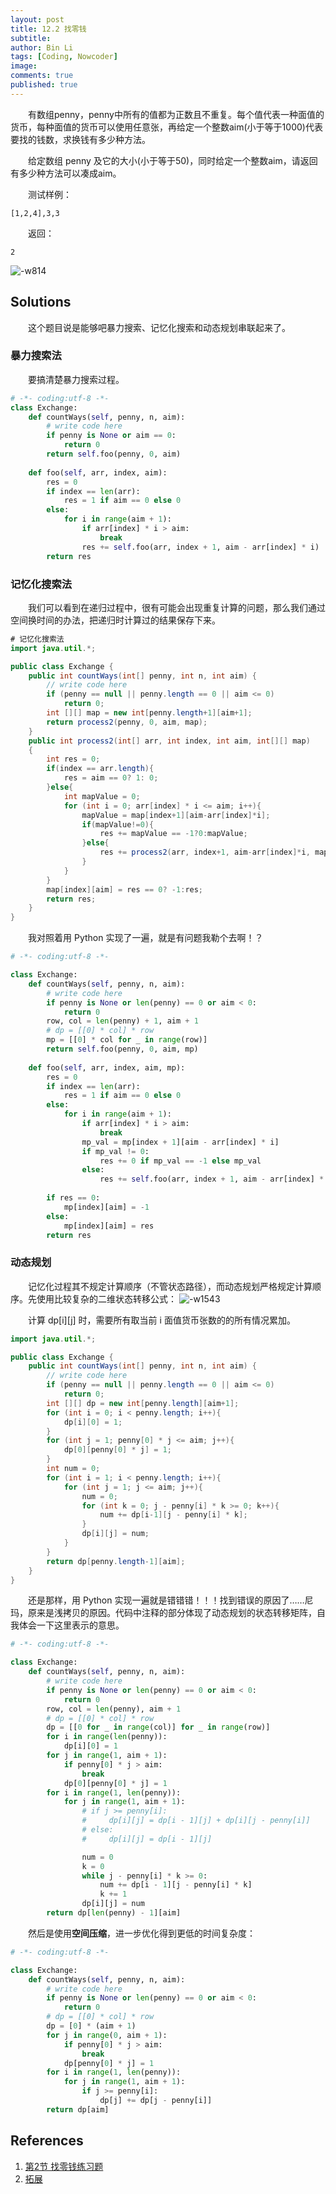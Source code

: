 ```yaml
---
layout: post
title: 12.2 找零钱
subtitle: 
author: Bin Li
tags: [Coding, Nowcoder]
image: 
comments: true
published: true
---
```


　　有数组penny，penny中所有的值都为正数且不重复。每个值代表一种面值的货币，每种面值的货币可以使用任意张，再给定一个整数aim(小于等于1000)代表要找的钱数，求换钱有多少种方法。

　　给定数组 penny 及它的大小(小于等于50)，同时给定一个整数aim，请返回有多少种方法可以凑成aim。

　　测试样例：
```
[1,2,4],3,3
```

　　返回：
```
2
```
![-w814](/img/media/15658363201934.jpg)

## Solutions
　　这个题目说是能够吧暴力搜索、记忆化搜索和动态规划串联起来了。

### 暴力搜索法
　　要搞清楚暴力搜索过程。

```python
# -*- coding:utf-8 -*-
class Exchange:
    def countWays(self, penny, n, aim):
        # write code here
        if penny is None or aim == 0:
            return 0
        return self.foo(penny, 0, aim)
    
    def foo(self, arr, index, aim):
        res = 0
        if index == len(arr):
            res = 1 if aim == 0 else 0
        else:
            for i in range(aim + 1):
                if arr[index] * i > aim:
                    break
                res += self.foo(arr, index + 1, aim - arr[index] * i)
        return res
```

### 记忆化搜索法
　　我们可以看到在递归过程中，很有可能会出现重复计算的问题，那么我们通过空间换时间的办法，把递归时计算过的结果保存下来。
```java
# 记忆化搜索法
import java.util.*;

public class Exchange {
    public int countWays(int[] penny, int n, int aim) {
        // write code here
        if (penny == null || penny.length == 0 || aim <= 0) 
            return 0;
        int [][] map = new int[penny.length+1][aim+1];
        return process2(penny, 0, aim, map);
    }
    public int process2(int[] arr, int index, int aim, int[][] map)
    {
        int res = 0;
        if(index == arr.length){
            res = aim == 0? 1: 0;
        }else{
            int mapValue = 0;
            for (int i = 0; arr[index] * i <= aim; i++){
                mapValue = map[index+1][aim-arr[index]*i];
                if(mapValue!=0){
                    res += mapValue == -1?0:mapValue;
                }else{
                    res += process2(arr, index+1, aim-arr[index]*i, map);
                }   
            }
        }
        map[index][aim] = res == 0? -1:res;
        return res;
    }
}
```

　　我对照着用 Python 实现了一遍，就是有问题我勒个去啊！？

```python
# -*- coding:utf-8 -*-

class Exchange:
    def countWays(self, penny, n, aim):
        # write code here
        if penny is None or len(penny) == 0 or aim < 0:
            return 0
        row, col = len(penny) + 1, aim + 1
        # dp = [[0] * col] * row
        mp = [[0] * col for _ in range(row)]
        return self.foo(penny, 0, aim, mp)
    
    def foo(self, arr, index, aim, mp):
        res = 0
        if index == len(arr):
            res = 1 if aim == 0 else 0
        else:
            for i in range(aim + 1):
                if arr[index] * i > aim:
                    break
                mp_val = mp[index + 1][aim - arr[index] * i]
                if mp_val != 0:
                    res += 0 if mp_val == -1 else mp_val
                else:
                    res += self.foo(arr, index + 1, aim - arr[index] * i, mp)
        
        if res == 0:
            mp[index][aim] = -1
        else:
            mp[index][aim] = res
        return res
```
### 动态规划
　　记忆化过程其不规定计算顺序（不管状态路径），而动态规划严格规定计算顺序。先使用比较复杂的二维状态转移公式：
![-w1543](/img/media/15659352835056.jpg)

　　计算 dp[i][j] 时，需要所有取当前 i 面值货币张数的的所有情况累加。
```java
import java.util.*;

public class Exchange {
    public int countWays(int[] penny, int n, int aim) {
        // write code here
        if (penny == null || penny.length == 0 || aim <= 0) 
            return 0;
        int [][] dp = new int[penny.length][aim+1];
        for (int i = 0; i < penny.length; i++){
            dp[i][0] = 1;
        }
        for (int j = 1; penny[0] * j <= aim; j++){
            dp[0][penny[0] * j] = 1;
        }
        int num = 0;
        for (int i = 1; i < penny.length; i++){
            for (int j = 1; j <= aim; j++){
                num = 0;
                for (int k = 0; j - penny[i] * k >= 0; k++){
                    num += dp[i-1][j - penny[i] * k];
                }
                dp[i][j] = num;
            }
        }
        return dp[penny.length-1][aim];
    }
}
```

　　还是那样，用 Python 实现一遍就是错错错！！！找到错误的原因了……尼玛，原来是浅拷贝的原因。代码中注释的部分体现了动态规划的状态转移矩阵，自我体会一下这里表示的意思。

```python
# -*- coding:utf-8 -*-

class Exchange:
    def countWays(self, penny, n, aim):
        # write code here
        if penny is None or len(penny) == 0 or aim < 0:
            return 0
        row, col = len(penny), aim + 1
        # dp = [[0] * col] * row
        dp = [[0 for _ in range(col)] for _ in range(row)]
        for i in range(len(penny)):
            dp[i][0] = 1
        for j in range(1, aim + 1):
            if penny[0] * j > aim:
                break
            dp[0][penny[0] * j] = 1
        for i in range(1, len(penny)):
            for j in range(1, aim + 1):
                # if j >= penny[i]:
                #     dp[i][j] = dp[i - 1][j] + dp[i][j - penny[i]]
                # else:
                #     dp[i][j] = dp[i - 1][j]

                num = 0
                k = 0
                while j - penny[i] * k >= 0:
                    num += dp[i - 1][j - penny[i] * k]
                    k += 1
                dp[i][j] = num
        return dp[len(penny) - 1][aim]
```

　　然后是使用**空间压缩**，进一步优化得到更低的时间复杂度：

```python
# -*- coding:utf-8 -*-

class Exchange:
    def countWays(self, penny, n, aim):
        # write code here
        if penny is None or len(penny) == 0 or aim < 0:
            return 0
        # dp = [[0] * col] * row
        dp = [0] * (aim + 1)
        for j in range(0, aim + 1):
            if penny[0] * j > aim:
                break
            dp[penny[0] * j] = 1
        for i in range(1, len(penny)):
            for j in range(1, aim + 1):
                if j >= penny[i]:
                    dp[j] += dp[j - penny[i]]
        return dp[aim]
```
## References
1. [第2节 找零钱练习题](https://www.nowcoder.com/study/vod/1/12/2)
2. [拓展](https://leetcode.com/problems/coin-change/#/description)